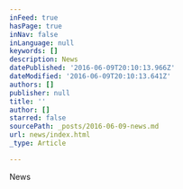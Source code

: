 ```yaml
---
inFeed: true
hasPage: true
inNav: false
inLanguage: null
keywords: []
description: News
datePublished: '2016-06-09T20:10:13.966Z'
dateModified: '2016-06-09T20:10:13.641Z'
authors: []
publisher: null
title: ''
author: []
starred: false
sourcePath: _posts/2016-06-09-news.md
url: news/index.html
_type: Article

---
```

News